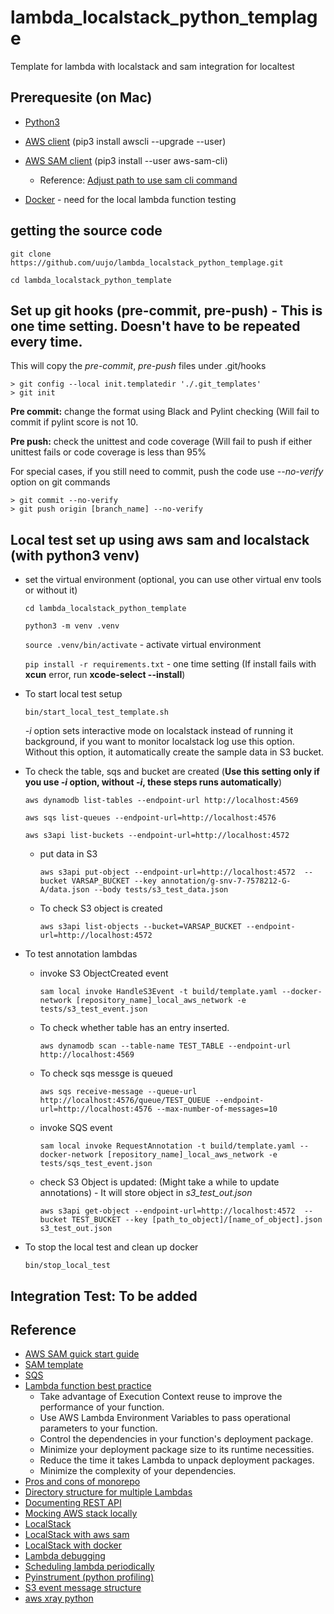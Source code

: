 # lambda_localstack_python_templage
Template for lambda  with localstack and sam integration for localtest 

## Prerequesite (on Mac)

* [Python3](https://www.python.org/downloads/)

* [AWS client](https://docs.aws.amazon.com/cli/latest/userguide/cli-chap-install.html) (pip3 install awscli --upgrade --user)

* [AWS SAM client](https://docs.aws.amazon.com/serverless-application-model/latest/developerguide/serverless-sam-cli-install-mac.html#serverless-sam-cli-install-mac-pip) (pip3 install --user aws-sam-cli)
  
   * Reference: [Adjust path to use sam cli command](https://docs.aws.amazon.com/serverless-application-model/latest/developerguide/serverless-sam-cli-install-mac-path.html)

* [Docker](https://docs.docker.com/docker-for-mac/install/) - need for the local lambda function testing

## getting the source code
 
  `git clone https://github.com/uujo/lambda_localstack_python_templage.git`
  
  `cd lambda_localstack_python_template`
  

## Set up git hooks (pre-commit, pre-push) - This is one time setting. Doesn't have to be repeated every time. 

This will copy the _pre-commit_, _pre-push_ files under .git/hooks
```
> git config --local init.templatedir './.git_templates'
> git init
```

**Pre commit:** change the format using Black and Pylint checking (Will fail to commit if pylint score is not 10.

**Pre push:** check the unittest and code coverage (Will fail to push if either unittest fails or code coverage is less than 95%

For special cases, if you still need to commit, push the code use _--no-verify_ option on git commands

```
> git commit --no-verify
> git push origin [branch_name] --no-verify
```

## Local test set up using aws sam and localstack (with python3 venv) 
 
* set the virtual environment (optional, you can use other virtual env tools or without it)
  
  `cd lambda_localstack_python_template`
  
  `python3 -m venv .venv`
  
  `source .venv/bin/activate`  - activate virtual environment
  
  `pip install -r requirements.txt` - one time setting 
     (If install fails with __xcun__ error, run __xcode-select --install__)
  
 
* To start local test setup

  `bin/start_local_test_template.sh`   
  
  _-i_ option sets interactive mode on localstack instead of running it background, if you want to monitor localstack log use this option. Without this option, it automatically create the sample data in S3 bucket.


* To check the table, sqs and bucket are created (**Use this setting only if you use _-i_ option, without _-i_, these steps runs automatically**)
  
  `aws dynamodb list-tables --endpoint-url http://localhost:4569`
  
  `aws sqs list-queues --endpoint-url=http://localhost:4576`
  
  `aws s3api list-buckets --endpoint-url=http://localhost:4572`
  
  * put data in S3
  
    `aws s3api put-object --endpoint-url=http://localhost:4572  --bucket VARSAP_BUCKET --key annotation/g-snv-7-7578212-G-A/data.json --body tests/s3_test_data.json`

  * To check S3 object is created

    `aws s3api list-objects --bucket=VARSAP_BUCKET --endpoint-url=http://localhost:4572` 
  
  
* To test annotation lambdas

  * invoke S3 ObjectCreated event
  
    `sam local invoke HandleS3Event -t build/template.yaml --docker-network [repository_name]_local_aws_network -e tests/s3_test_event.json`
  
  * To check whether table has an entry inserted.

    `aws dynamodb scan --table-name TEST_TABLE --endpoint-url http://localhost:4569`
  
  * To check sqs messge is queued
  
    `aws sqs receive-message --queue-url http://localhost:4576/queue/TEST_QUEUE --endpoint-url=http://localhost:4576 --max-number-of-messages=10`
  
  * invoke SQS event
  
    `sam local invoke RequestAnnotation -t build/template.yaml --docker-network [repository_name]_local_aws_network -e tests/sqs_test_event.json`
    
  * check S3 Object is updated: (Might take a while to update annotations) - It will store object in _s3_test_out.json_
   
    `aws s3api get-object --endpoint-url=http://localhost:4572  --bucket TEST_BUCKET --key [path_to_object]/[name_of_object].json s3_test_out.json`
  
* To stop the local test and clean up docker

  `bin/stop_local_test`
    

## Integration Test: To be added

 
## Reference
* [AWS SAM guick start guide](https://docs.aws.amazon.com/serverless-application-model/latest/developerguide/serverless-quick-start.html)
* [SAM template](https://github.com/awslabs/serverless-application-model/blob/master/versions/2016-10-31.md)
* [SQS](https://aws.amazon.com/blogs/aws/aws-lambda-adds-amazon-simple-queue-service-to-supported-event-sources/)
* [Lambda function best practice](https://docs.aws.amazon.com/lambda/latest/dg/best-practices.html)
  * Take advantage of Execution Context reuse to improve the performance of your function.
  * Use AWS Lambda Environment Variables to pass operational parameters to your function.
  * Control the dependencies in your function's deployment package.
  * Minimize your deployment package size to its runtime necessities.
  * Reduce the time it takes Lambda to unpack deployment packages.
  * Minimize the complexity of your dependencies.
* [Pros and cons of monorepo](https://serverless-stack.com/chapters/organizing-serverless-projects.html)
* [Directory structure for multiple Lambdas](https://serverless.readme.io/docs/project-structure)
* [Documenting REST API](https://docs.aws.amazon.com/apigateway/latest/developerguide/api-gateway-documenting-api.html)
* [Mocking AWS stack locally](https://medium.com/@andyalky/developing-aws-apps-locally-with-localstack-7f3d64663ce4)
* [LocalStack](https://github.com/localstack/localstack)
* [LocalStack with aws sam](http://www.piotrnowicki.com/python/aws/2018/11/16/aws-local-lambda-invocation/)
* [LocalStack with docker](https://itnext.io/docker-compose-aws-localstack-why-not-both-fc8a1db84eca)
* [Lambda debugging](https://docs.aws.amazon.com/serverless-application-model/latest/developerguide/serverless-sam-cli-using-debugging-python.html)
* [Scheduling lambda periodically](https://docs.aws.amazon.com/lambda/latest/dg/with-scheduled-events.html)
* [Pyinstrument (python profiling)](https://github.com/joerick/pyinstrument)
* [S3 event message structure](https://docs.aws.amazon.com/AmazonS3/latest/dev/notification-content-structure.html)
* [aws xray python](https://github.com/aws/aws-xray-sdk-python)

